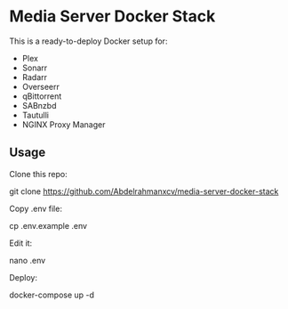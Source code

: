 # Media Server Docker Stack

This is a ready-to-deploy Docker setup for:

- Plex
- Sonarr
- Radarr
- Overseerr
- qBittorrent
- SABnzbd
- Tautulli
- NGINX Proxy Manager

## Usage

Clone this repo:

git clone https://github.com/Abdelrahmanxcv/media-server-docker-stack

Copy .env file:

cp .env.example .env

Edit it:

nano .env

Deploy:

docker-compose up -d

